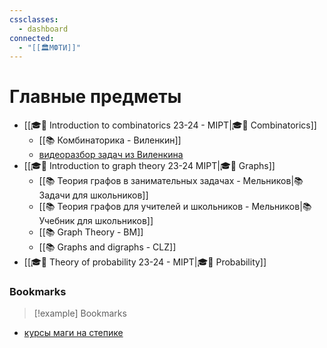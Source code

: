 ```yaml
---
cssclasses:
  - dashboard
connected:
  - "[[🏛МФТИ]]"
---
```


# Главные предметы
- [[🎓🌳 Introduction to combinatorics 23-24 - MIPT|🎓🌿 Combinatorics]]
	- [[📚 Комбинаторика - Виленкин]]
	- [видеоразбор задач из Виленкина](https://www.youtube.com/watch?v=tGTfLCNeEXY)
- [[🎓🌳 Introduction to graph theory 23-24 MIPT|🎓🌿 Graphs]]
	- [[📚 Теория графов в занимательных задачах - Мельников|📚 Задачи для школьников]]
	- [[📚 Теория графов для учителей и школьников - Мельников|📚 Учебник для школьников]]
	- [[📚 Graph Theory - BM]]
	- [[📚 Graphs and digraphs - CLZ]]
- [[🎓🌳 Theory of probability 23-24 - MIPT|🎓🌿 Probability]]


### Bookmarks
> [!example] Bookmarks
- [курсы маги на степике](https://stepik.org/users/41248003/teach)